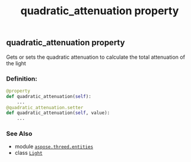 ﻿---
title: quadratic_attenuation property
second_title: Aspose.3D for Python via .NET API References
description: 
type: docs
weight: 290
url: /aspose.threed.entities/light/quadratic_attenuation/
is_root: false
---

## quadratic_attenuation property


Gets or sets the quadratic attenuation to calculate the total attenuation of the light
### Definition:
```python
@property
def quadratic_attenuation(self):
    ...
@quadratic_attenuation.setter
def quadratic_attenuation(self, value):
    ...
```

### See Also
* module [`aspose.threed.entities`](../../)
* class [`Light`](/3d/python-net/aspose.threed.entities/light)
